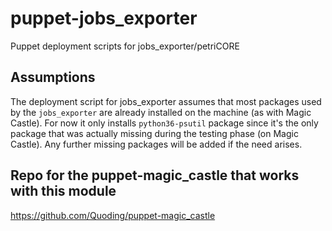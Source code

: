# puppet-jobs_exporter
Puppet deployment scripts for jobs_exporter/petriCORE

## Assumptions
The deployment script for jobs_exporter assumes that most packages used by the `jobs_exporter` are already installed on the machine (as with Magic Castle). For now it only installs `python36-psutil` package since it's the only package that was actually missing during the testing phase (on Magic Castle). Any further missing packages will be added if the need arises.

## Repo for the puppet-magic_castle that works with this module
https://github.com/Quoding/puppet-magic_castle